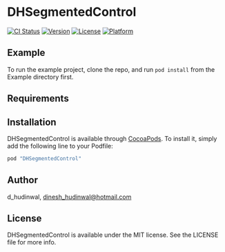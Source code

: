 # DHSegmentedControl

[![CI Status](http://img.shields.io/travis/d_hudinwal/DHSegmentedControl.svg?style=flat)](https://travis-ci.org/d_hudinwal/DHSegmentedControl)
[![Version](https://img.shields.io/cocoapods/v/DHSegmentedControl.svg?style=flat)](http://cocoapods.org/pods/DHSegmentedControl)
[![License](https://img.shields.io/cocoapods/l/DHSegmentedControl.svg?style=flat)](http://cocoapods.org/pods/DHSegmentedControl)
[![Platform](https://img.shields.io/cocoapods/p/DHSegmentedControl.svg?style=flat)](http://cocoapods.org/pods/DHSegmentedControl)

## Example

To run the example project, clone the repo, and run `pod install` from the Example directory first.

## Requirements

## Installation

DHSegmentedControl is available through [CocoaPods](http://cocoapods.org). To install
it, simply add the following line to your Podfile:

```ruby
pod "DHSegmentedControl"
```

## Author

d_hudinwal, dinesh_hudinwal@hotmail.com

## License

DHSegmentedControl is available under the MIT license. See the LICENSE file for more info.

